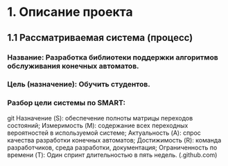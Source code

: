 # 1. Описание проекта
## 1.1 Рассматриваемая система (процесс) 
### Название: Разработка библиотеки поддержки алгоритмов обслуживания конечных автоматов.
### Цель (назначение): Обучить студентов.
### Разбор цели системы по SMART:
git Назначение (S): обеспечение полноты матрицы переходов состояний;
Измеримость (M): содержание всех переходных вероятностей в используемой системе;
Актуальность (A): спрос качества разработки конечных автоматов;
Достижимость (R): команда разработчиков, среда разработки, документация;
Ограниченность по времени (T): Один спринт длительностью в пять недель.
(\.github.com)
